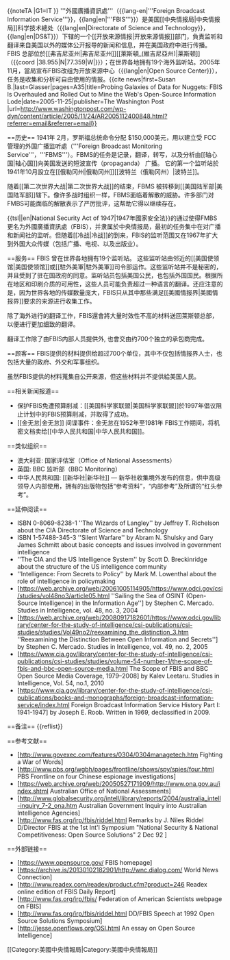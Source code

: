 {{noteTA
|G1=IT
}}
'''外國廣播資訊處'''（{{lang-en|'''Foreign Broadcast Information Service'''}}，{{lang|en|'''FBIS'''}}）是美国[[中央情报局|中央情报局]]科学技术總处（{{lang|en|Directorate of Science and Technology}}，{{lang|en|DS&T}}）下辖的一个[[开放来源情报|开放来源情报]]部门，負責监听和翻译来自美国以外的媒体公开报导的新闻和信息，并在美国政府中进行传播。 FBIS 总部位於[[弗吉尼亚州|弗吉尼亚州]][[萊斯頓_(維吉尼亞州)|莱斯顿]]（{{coord |38.955|N|77.359|W|}}）；在世界各地拥有19个海外监听站。2005年11月，當局宣布FBIS改组为开放来源中心（{{lang|en|Open Source Center}}），任务是收集和分析可自由使用的情报。<ref>{{cite news|first=Susan B.|last=Glasser|pages=A35|title=Probing Galaxies of Data for Nuggets: FBIS Is Overhauled and Rolled Out to Mine the Web's Open-Source Information Lode|date=2005-11-25|publisher=The Washington Post  |url=http://www.washingtonpost.com/wp-dyn/content/article/2005/11/24/AR2005112400848.html?referrer=email&referrer=email}}</ref>

==历史==
1941年 2月，罗斯福总统命令分配 $150,000美元，用以建立受 FCC 管理的外国广播监听處（'''Foreign Broadcast Monitoring Service'''，'''FBMS'''）。FBMS的任务是记录，翻译，转写，以及分析由[[轴心国|轴心国]]向美国发送的短波宣传（propaganda） 广播。 它的第一个监听站於1941年10月設立在[[俄勒冈州|俄勒冈州]][[波特兰（俄勒冈州）|波特兰]]。

随着[[第二次世界大战|第二次世界大战]]的结束，FBMS 被转移到[[美国陆军部|美国陆军部]]辖下。像许多战时组织一样，FBMS面临着解散的威胁。许多部门对FMBS可能面临的解散表示了严厉批评，这帮助它得以继续存在。

{{tsl||en|National Security Act of 1947|1947年國家安全法}}的通过使得FMBS更名为外國廣播資訊處（FBIS），并隶属於中央情报局，最初的任务集中在对广播和新闻社的监听。但随着[[冷战|冷战]]的到来，FBIS的监听范围又在1967年扩大到外国大众传媒（包括广播、电视、以及出版业）。

==服务==
FBIS 曾在世界各地拥有19个监听站。 这些监听站由邻近的[[美国使领馆|美国使领馆]]或[[駐外美軍|駐外美軍]]司令部运作。这些监听站并不是秘密的，并且受到了驻在国政府的同意。监听站员包括美国公民，也包括外国国民。根据所在地区和印刷介质的可用性，这些人员可能负责超过一种语言的翻译。还应注意的是，因为世界各地的传媒数量庞大，FBIS只从其中那些满足[[美國情报界|美國情报界]]要求的来源进行收集工作。

除了海外进行的翻译工作，FBIS還會將大量时效性不高的材料送回莱斯顿总部，以便进行更加细致的翻译。

翻译工作除了由FBIS内部人员提供外, 也會交由约700个独立的承包商完成。

==顾客==
FBIS提供的材料提供给超过700个单位，其中不仅包括情报界人士，也包括大量的政府、外交和军事组织。

虽然FBIS提供的材料蒐集自公开来源，但这些材料并不提供給美国人民。

==相关新闻报道==
* 保护FBIS免遭预算削减：[[美国科学家联盟|美国科学家联盟]]於1997年倡议阻止计划中的FBIS预算削减，并取得了成功。
* [[金无怠|金无怠]] 间谍事件：金无怠在1952年至1981年 FBIS工作期间，将机密文档卖给[[中华人民共和国|中华人民共和国]]。

==类似组织==
* 澳大利亚: 国家评估室（Office of National Assessments）
* 英国: BBC 监听部（BBC Monitoring）
* 中华人民共和国: [[新华社|新华社]] — 新华社收集境外发布的信息，供中高级领导人内部使用，拥有的出版物包括“参考资料”，“内部参考”及所谓的“红头参考”。

==延伸阅读==
* ISBN 0-8069-8238-1 ''The Wizards of Langley'' by Jeffrey T. Richelson about the CIA Directorate of Science and Technology
* ISBN 1-57488-345-3 ''Silent Warfare'' by Abram N. Shulsky and Gary James Schmitt about basic concepts and issues involved in government intelligence
* ''The CIA and the US Intelligence System'' by Scott D. Breckinridge about the structure of the US intelligence community
* ''Intelligence: From Secrets to Policy'' by Mark M. Lowenthal about the role of intelligence in policymaking
* [https://web.archive.org/web/20061005114905/https://www.odci.gov/csi/studies/vol48no3/article05.html ''Sailing the Sea of OSINT (Open-Source Intelligence) in the Information Age''] by Stephen C. Mercado. Studies in Intelligence,  vol. 48, no. 3, 2004
* [https://web.archive.org/web/20080917182601/https://www.odci.gov/library/center-for-the-study-of-intelligence/csi-publications/csi-studies/studies/Vol49no2/reexamining_the_distinction_3.htm ''Reexamining the Distinction Between Open Information and Secrets''] by Stephen C. Mercado. Studies in Intelligence, vol. 49, no. 2, 2005
* [https://www.cia.gov/library/center-for-the-study-of-intelligence/csi-publications/csi-studies/studies/volume-54-number-1/the-scope-of-fbis-and-bbc-open-source-media.html The Scope of FBIS and BBC Open Source Media Coverage, 1979–2008] by Kalev Leetaru. Studies in Intelligence, Vol. 54, no.1, 2010
* [https://www.cia.gov/library/center-for-the-study-of-intelligence/csi-publications/books-and-monographs/foreign-broadcast-information-service/index.html Foreign Broadcast Information Service History Part I: 1941-1947] by Joseph E. Roob. Written in 1969, declassified in 2009.

==备注==
{{reflist}}

==参考文献==
* [http://www.govexec.com/features/0304/0304managetech.htm Fighting a War of Words]
* [http://www.pbs.org/wgbh/pages/frontline/shows/spy/spies/four.html PBS Frontline on four Chinese espionage investigations]
* [https://web.archive.org/web/20050527171909/http://www.ona.gov.au/index.shtml Australian Office of National Assessments]
* [http://www.globalsecurity.org/intell/library/reports/2004/australia_intell-inquiry_7-2_ona.htm Australian Government Inquiry into Australian Intelligence Agencies]
* [http://www.fas.org/irp/fbis/riddel.html Remarks by J. Niles Riddel D/Director FBIS at the 1st Int'l Symposium "National Security & National Competitiveness: Open Source Solutions" 2 Dec 92 ]

==外部链接==
* [https://www.opensource.gov/ FBIS homepage]
* [https://archive.is/20130102182901/http://wnc.dialog.com/ World News Connection]
* [http://www.readex.com/readex/product.cfm?product=246 Readex online edition of FBIS Daily Report]
* [http://www.fas.org/irp/fbis/ Federation of American Scientists webpage on FBIS]
* [http://www.fas.org/irp/fbis/riddel.html DD/FBIS Speech at 1992 Open Source Solutions Symposium]
* [http://jesse.openflows.org/OSI.html An essay on Open Source Intelligence]

[[Category:美國中央情報局|Category:美國中央情報局]]